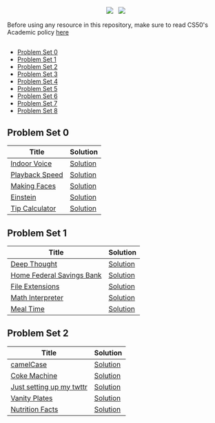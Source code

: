 <p align="center">
<a href="https://github.com/joolaoye/CS50P/blob/main/LICENSE"><img src="https://img.shields.io/badge/License-MIT-blue.svg"/></a> &nbsp; <a href=""><img src="https://img.shields.io/badge/Open Source-red.svg"/></a>
</p>

Before using any resource in this repository, make sure to read CS50's Academic policy [here](https://cs50.harvard.edu/python/2022/honesty)

## 
- [Problem Set 0](#problem-set-0)
- [Problem Set 1](#problem-set-1)
- [Problem Set 2](#problem-set-2)
- [Problem Set 3](#problem-set-3)
- [Problem Set 4](#problem-set-4)
- [Problem Set 5](#problem-set-5)
- [Problem Set 6](#problem-set-6)
- [Problem Set 7](#problem-set-7)
- [Problem Set 8](#problem-set-8)



## Problem Set 0
| Title | Solution | 
| ---- | --------  | 
|[Indoor Voice](https://cs50.harvard.edu/python/2022/psets/0/indoor) |[Solution](https://github.com/joolaoye/CS50P/blob/main/indoor/indoor.py)|
|[Playback Speed](https://cs50.harvard.edu/python/2022/psets/0/playback) |[Solution](https://github.com/joolaoye/CS50P/blob/main/playback/playback.py)|
|[Making Faces](https://cs50.harvard.edu/python/2022/psets/0/faces) |[Solution](https://github.com/joolaoye/CS50P/blob/main/faces/faces.py)|
|[Einstein](https://cs50.harvard.edu/python/2022/psets/0/einstein) |[Solution](https://github.com/joolaoye/CS50P/blob/main/einstein/einstein.py)|
|[Tip Calculator](https://cs50.harvard.edu/python/2022/psets/0/tip) |[Solution](https://github.com/joolaoye/CS50P/blob/main/tip/tip.py)|

## Problem Set 1
| Title | Solution | 
| ---- | --------  | 
|[Deep Thought](https://cs50.harvard.edu/python/2022/psets/1/bank) |[Solution](https://github.com/joolaoye/CS50P/blob/main/deep/deep.py)|
|[Home Federal Savings Bank](https://cs50.harvard.edu/python/2022/psets/0/playback) |[Solution](https://github.com/joolaoye/CS50P/blob/main/bank/bank.py)|
|[File Extensions](https://cs50.harvard.edu/python/2022/psets/1/extensions) |[Solution](https://github.com/joolaoye/CS50P/blob/main/extensions/extensions.py)|
|[Math Interpreter](https://cs50.harvard.edu/python/2022/psets/1/interpreter) |[Solution](https://github.com/joolaoye/CS50P/blob/main/interpreter/interpreter.py)|
|[Meal Time](https://cs50.harvard.edu/python/2022/psets/1/meal) |[Solution](https://github.com/joolaoye/CS50P/blob/main/meal/meal.py)|

## Problem Set 2
| Title | Solution | 
| ---- | --------  | 
|[camelCase](https://cs50.harvard.edu/python/2022/psets/2/camel) |[Solution](https://github.com/joolaoye/CS50P/blob/main/camel/camel.py)|
|[Coke Machine](https://cs50.harvard.edu/python/2022/psets/2/coke) |[Solution](https://github.com/joolaoye/CS50P/blob/main/coke/coke.py)|
|[Just setting up my twttr](https://cs50.harvard.edu/python/2022/psets/2/twttr) |[Solution](https://github.com/joolaoye/CS50P/blob/main/twttr/twttr.py)|
|[Vanity Plates](https://cs50.harvard.edu/python/2022/psets/2/plates) |[Solution](https://github.com/joolaoye/CS50P/blob/main/plates/plates.py)|
|[Nutrition Facts](https://cs50.harvard.edu/python/2022/psets/2/nutrition) |[Solution](https://github.com/joolaoye/CS50P/blob/main/nutrition/nutrition.py)|

